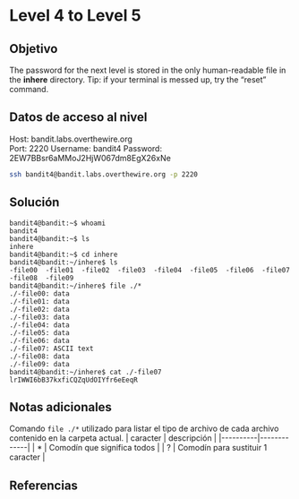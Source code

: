 # Level 4 to Level 5

## Objetivo
The password for the next level is stored in the only human-readable file in the **inhere** directory. Tip: if your terminal is messed up, try the “reset” command.

## Datos de acceso al nivel
Host: bandit.labs.overthewire.org  
Port: 2220
Username: bandit4
Password: 2EW7BBsr6aMMoJ2HjW067dm8EgX26xNe
```bash
ssh bandit4@bandit.labs.overthewire.org -p 2220
```


## Solución
```
bandit4@bandit:~$ whoami
bandit4
bandit4@bandit:~$ ls
inhere
bandit4@bandit:~$ cd inhere
bandit4@bandit:~/inhere$ ls
-file00  -file01  -file02  -file03  -file04  -file05  -file06  -file07  -file08  -file09
bandit4@bandit:~/inhere$ file ./*
./-file00: data
./-file01: data
./-file02: data
./-file03: data
./-file04: data
./-file05: data
./-file06: data
./-file07: ASCII text
./-file08: data
./-file09: data
bandit4@bandit:~/inhere$ cat ./-file07
lrIWWI6bB37kxfiCQZqUdOIYfr6eEeqR
```

## Notas adicionales
Comando ```file ./*``` utilizado para listar el tipo de archivo de cada archivo contenido en la carpeta actual.
| caracter | descripción | 
|----------|-------------|
| * | Comodín que significa todos |
| ? | Comodín para sustituir 1 caracter |



## Referencias

